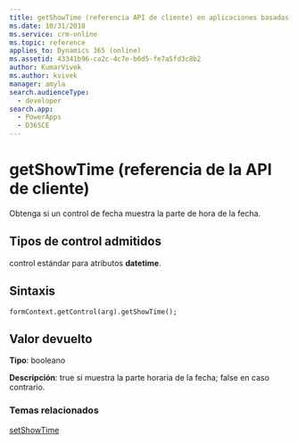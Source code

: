 ```yaml
---
title: getShowTime (referencia API de cliente) en aplicaciones basadas en modelos | Microsoft Docs
ms.date: 10/31/2018
ms.service: crm-online
ms.topic: reference
applies_to: Dynamics 365 (online)
ms.assetid: 43341b96-ca2c-4c7e-b6d5-fe7a5fd3c8b2
author: KumarVivek
ms.author: kvivek
manager: amyla
search.audienceType:
  - developer
search.app:
  - PowerApps
  - D365CE
---
```

# <a name="getshowtime-client-api-reference"></a>getShowTime (referencia de la API de cliente)



Obtenga si un control de fecha muestra la parte de hora de la fecha. 

## <a name="control-types-supported"></a>Tipos de control admitidos

control estándar para atributos **datetime**.

## <a name="syntax"></a>Sintaxis

`formContext.getControl(arg).getShowTime();`

## <a name="return-value"></a>Valor devuelto

**Tipo**: booleano

**Descripción**: true si muestra la parte horaria de la fecha; false en caso contrario.

### <a name="related-topics"></a>Temas relacionados

[setShowTime](setShowTime.md)

